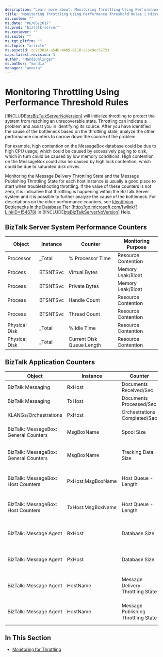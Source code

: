 ```yaml
---
description: "Learn more about: Monitoring Throttling Using Performance Threshold Rules"
title: "Monitoring Throttling Using Performance Threshold Rules | Microsoft Docs"
ms.custom: ""
ms.date: "06/08/2017"
ms.prod: "biztalk-server"
ms.reviewer: ""
ms.suite: ""
ms.tgt_pltfrm: ""
ms.topic: "article"
ms.assetid: cc2c3024-a54b-4485-8110-c2ec9ec52721
caps.latest.revision: 3
author: "MandiOhlinger"
ms.author: "mandia"
manager: "anneta"
---
```

# Monitoring Throttling Using Performance Threshold Rules
[!INCLUDE[btsBizTalkServerNoVersion](../includes/btsbiztalkservernoversion-md.md)] will initialize throttling to protect the system from reaching an unrecoverable state. Throttling can indicate a problem and assist you in identifying its source. After you have identified the cause of the bottleneck based on the throttling state, analyze the other performance counters to narrow down the source of the problem.

 For example, high contention on the MessageBox database could be due to high CPU usage, which could be caused by excessively paging to disk, which in turn could be caused by low memory conditions. High contention on the MessageBox could also be caused by high lock contention, which could be due to saturated disk drives.

 Monitoring the Message Delivery Throttling State and the Message Publishing Throttling State for each host instance is usually a good place to start when troubleshooting throttling. If the value of these counters is not zero, it is indicative that throttling is happening within the BizTalk Server system and it is possible to further analyze the cause of the bottleneck. For descriptions on the other performance counters, see [Identifying Bottlenecks in the Database Tier](https://go.microsoft.com/fwlink/?LinkID=154678) (<http://go.microsoft.com/fwlink/?LinkID=154678>) in [!INCLUDE[btsBizTalkServerNoVersion](../includes/btsbiztalkservernoversion-md.md)] Help.

## BizTalk Server System Performance Counters

|Object|Instance|Counter|Monitoring Purpose|
|------------|--------------|-------------|------------------------|
|Processor|_Total|% Processor Time|Resource Contention|
|Process|BTSNTSvc|Virtual Bytes|Memory Leak/Bloat|
|Process|BTSNTSvc|Private Bytes|Memory Leak/Bloat|
|Process|BTSNTSvc|Handle Count|Resource Contention|
|Process|BTSNTSvc|Thread Count|Resource Contention|
|Physical Disk|_Total|% Idle Time|Resource Contention|
|Physical Disk|_Total|Current Disk Queue Length|Resource Contention|

## BizTalk Application Counters

|Object|Instance|Counter|Description|
|------------|--------------|-------------|-----------------|
|BizTalk Messaging|RxHost|Documents Received/Sec|Incoming Rate|
|BizTalk Messaging|TxHost|Documents Processed/Sec|Outgoing Rate|
|XLANGs/Orchestrations|PxHost|Orchestrations Completed/Sec|Processing Rate|
|BizTalk: MessageBox: General Counters|MsgBoxName|Spool Size|Cumulative size of all Host Queues|
|BizTalk: MessageBox: General Counters|MsgBoxName|Tracking Data Size|Size of TrackingData table on the MessageBox|
|BizTalk: MessageBox: Host Counters|PxHost:MsgBoxName|Host Queue - Length|Number of messages in the specific Host Queue|
|BizTalk: MessageBox: Host Counters|TxHost:MsgBoxName|Host Queue - Length|Number of messages in the specific Host Queue|
|BizTalk: Message Agent|RxHost|Database Size|Size of publishing (PxHost) Queue|
|BizTalk: Message Agent|PxHost|Database Size|Size of publishing (TxHost) Queue|
|BizTalk: Message Agent|HostName|Message Delivery Throttling State|Affects XLANG and Outbound transports|
|BizTalk: Message Agent|HostName|Message Publishing Throttling State|Affects XLANG and Inbound transports|

## In This Section

-   [Monitoring for Throttling](../technical-guides/monitoring-for-throttling.md)
